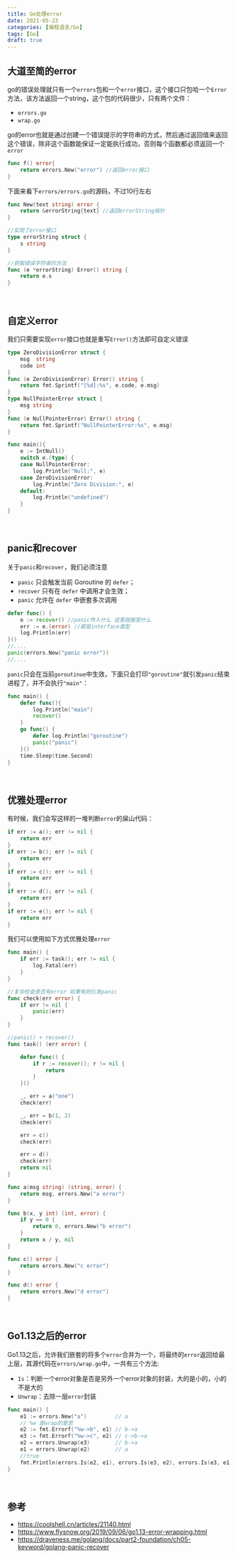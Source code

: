 ```yaml
---
title: Go处理error
date: 2021-05-23
categories: [编程语言/Go]
tags: [Go]
draft: true
---
```


## 大道至简的error

go的错误处理就只有一个`errors`包和一个`error`接口，这个接口只包哈一个`Error`方法，该方法返回一个string，这个包的代码很少，只有两个文件：

- `errors.go`
- `wrap.go`

go的error也就是通过创建一个错误提示的字符串的方式，然后通过返回值来返回这个错误，除非这个函数能保证一定能执行成功，否则每个函数都必须返回一个`error`

```go
func f() error{
	return errors.New("error") //返回error接口
}
```

下面来看下`errors/errors.go`的源码，不过10行左右

```go
func New(text string) error {
	return &errorString{text} //返回errorString指针
}

//实现了error接口
type errorString struct {
	s string
}

//获取错误字符串的方法
func (e *errorString) Error() string {
	return e.s
}
```

​     

## 自定义error

我们只需要实现`error`接口也就是重写`Error()`方法即可自定义错误

```go
type ZeroDivisionError struct {
	msg  string
	code int
}
func (e ZeroDivisionError) Error() string {
	return fmt.Sprintf("[%d]:%s", e.code, e.msg)
}
type NullPointerError struct {
	msg string
}
func (e NullPointerError) Error() string {
	return fmt.Sprintf("NullPointerError:%s", e.msg)
}

func main(){
    e := IntNull()
	switch e.(type) {
	case NullPointerError:
		log.Println("Null:", e)
	case ZeroDivisionError:
		log.Println("Zero Division:", e)
	default:
		log.Println("undefined")
	}
}
```

​    

## panic和recover

关于`panic`和`recover`，我们必须注意

- `panic` 只会触发当前 Goroutine 的 `defer`；
- `recover` 只有在 `defer` 中调用才会生效；
- `panic` 允许在 `defer` 中嵌套多次调用

```go
defer func() {
    e := recover() //panic传入什么 这里就接受什么
    err := e.(error) //都是interface类型
    log.Println(err)
}()
//....
panic(errors.New("panic error"))
//....
```

`panic`只会在当前`goroutinue`中生效，下面只会打印`"goroutine"`就引发`panic`结束进程了，并不会执行`"main"`：

```go
func main() {
    defer func(){
        log.Println("main")
        recover()
    }
	go func() {
		defer log.Println("goroutine")
		panic("panic")
	}()
	time.Sleep(time.Second)
}
```

​    

## 优雅处理error

有时候，我们会写这样的一堆判断`error`的屎山代码：

```go
if err := a(); err != nil {
    return err
}
if err := b(); err != nil {
    return err
}
if err := c(); err != nil {
    return err
}
if err := d(); err != nil {
    return err
}
if err := e(); err != nil {
    return err
}
```

我们可以使用如下方式优雅处理`error`

```go
func main() {
	if err := task(); err != nil {
		log.Fatal(err)
	}
}

//复杂检查是否有error 如果有则引发panic
func check(err error) {
	if err != nil {
		panic(err)
	}
}

//panic() + recover()
func task() (err error) {

	defer func() {
		if r := recover(); r != nil {
			return
		}
	}()

	_, err = a("one")
	check(err)

	_, err = b(1, 2)
	check(err)

	err = c()
	check(err)

	err = d()
	check(err)
	return nil
}

func a(msg string) (string, error) {
	return msg, errors.New("a error")
}

func b(x, y int) (int, error) {
	if y == 0 {
		return 0, errors.New("b error")
	}
	return x / y, nil
}

func c() error {
	return errors.New("c error")
}

func d() error {
	return errors.New("d error")
}
```

​    

## Go1.13之后的error

Go1.13之后，允许我们嵌套的将多个`error`合并为一个，将最终的`error`返回给最上层，其源代码在`errors/wrap.go`中，一共有三个方法: 

- `Is`：判断一个error对象是否是另外一个error对象的封装，大的是小的，小的不是大的
- `Unwrap`：去除一层`error`封装

```go
func main() {
	e1 := errors.New("a") 		  // a
	// %w 是wrap的意思
	e2 := fmt.Errorf("%w->b", e1) // b->a
	e3 := fmt.Errorf("%w->c", e2) // c->b->a
	e2 = errors.Unwrap(e3)        // b->a
	e1 = errors.Unwrap(e2)        // a
    //true
	fmt.Println(errors.Is(e2, e1), errors.Is(e3, e2), errors.Is(e3, e1))
}
```

​      

## 参考

- https://coolshell.cn/articles/21140.html
- https://www.flysnow.org/2019/09/06/go1.13-error-wrapping.html
- https://draveness.me/golang/docs/part2-foundation/ch05-keyword/golang-panic-recover